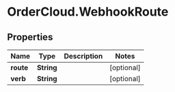 # OrderCloud.WebhookRoute

## Properties
Name | Type | Description | Notes
------------ | ------------- | ------------- | -------------
**route** | **String** |  | [optional] 
**verb** | **String** |  | [optional] 


